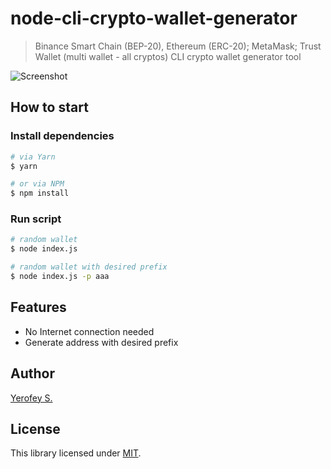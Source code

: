 # node-cli-crypto-wallet-generator

> Binance Smart Chain (BEP-20), Ethereum (ERC-20); MetaMask; Trust Wallet (multi wallet - all cryptos) CLI crypto wallet generator tool

![Screenshot](https://i.imgur.com/2lqppci.png)

## How to start
### Install dependencies
```bash
# via Yarn
$ yarn

# or via NPM
$ npm install
```

### Run script
```bash
# random wallet
$ node index.js

# random wallet with desired prefix
$ node index.js -p aaa
```

## Features
- No Internet connection needed
- Generate address with desired prefix

## Author
[Yerofey S.](https://github.com/yerofey)

## License
This library licensed under [MIT](https://github.com/yerofey/node-cli-crypto-wallet-generator/blob/master/LICENSE).

